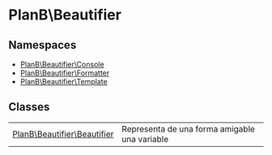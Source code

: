 
                                                                                                                                            
    
# PlanB\Beautifier

## Namespaces
- [PlanB\Beautifier\Console](../PlanB/Beautifier/Console.md)
- [PlanB\Beautifier\Formatter](../PlanB/Beautifier/Formatter.md)
- [PlanB\Beautifier\Template](../PlanB/Beautifier/Template.md)


## Classes
| | |
| --- | --- |
| [PlanB\Beautifier\Beautifier](../PlanB/Beautifier/Beautifier.md) | Representa de una forma amigable una variable |






                                                                                                                                                                                                                                                                                                                                                                                                            
    
                                                                                                                                                                                                                                                                             
                